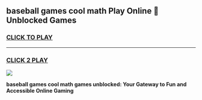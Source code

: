 
## baseball games cool math Play Online 👋 Unblocked Games
<h3>
<a href="https://news.freeplayer.one?title=baseball_games_cool_math&ref=17CMG">CLICK TO PLAY</a></h3>
<hr>

<h3>
<a href="https://news.freeplayer.one?title=baseball_games_cool_math&ref=17CMG">CLICK 2 PLAY</a>
  
</h3>

<a href="https://news.freeplayer.one?title=baseball_games_cool_math&ref=17CMG/"><img src="https://clearcache.store/games.png"></a>


**baseball games cool math games unblocked: Your Gateway to Fun and Accessible Online Gaming**

